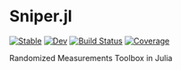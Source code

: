 # Sniper.jl

[![Stable](https://img.shields.io/badge/docs-stable-blue.svg)](https://pasqal-io.github.io/Sniper.jl/stable/)
[![Dev](https://img.shields.io/badge/docs-dev-blue.svg)](https://pasqal-io.github.io/Sniper.jl/dev/)
[![Build Status](https://github.com/pasqal-io/Sniper.jl/actions/workflows/CI.yml/badge.svg?branch=main)](https://github.com/pasqal-io/Sniper.jl/actions/workflows/CI.yml?query=branch%3Amain)
[![Coverage](https://codecov.io/gh/pasqal-io/Sniper.jl/branch/main/graph/badge.svg)](https://codecov.io/gh/pasqal-io/Sniper.jl)


Randomized Measurements Toolbox in Julia
